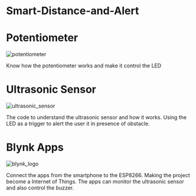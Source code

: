 # Smart-Distance-and-Alert

# Potentiometer
![potentiometer](https://user-images.githubusercontent.com/44058064/49787434-a9f71f00-fd61-11e8-9163-49be91692240.png)

Know how the potentiometer works and make it control the LED

# Ultrasonic Sensor
![ultrasonic_sensor](https://user-images.githubusercontent.com/44058064/49787285-3fde7a00-fd61-11e8-83d9-9f3c218abecf.png)

The code to understand the ultrasonic sensor and how it works.
Using the LED as a trigger to alert the user it in presence of obstacle.

# Blynk Apps
![blynk_logo](https://user-images.githubusercontent.com/44058064/49787508-dad75400-fd61-11e8-9a07-e87515e74b6c.png)

Connect the apps from the smartphone to the ESP8266.
Making the project become a Internet of Things.
The apps can monitor the ultrasonic sensor and also control the buzzer.
